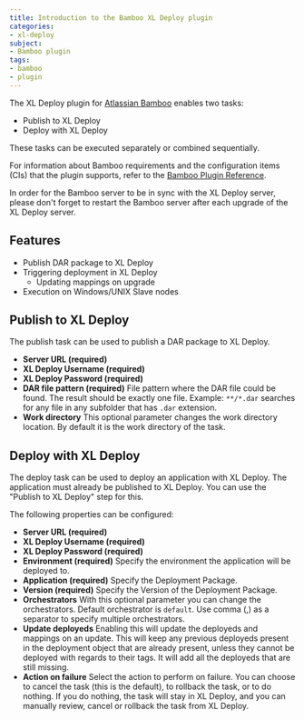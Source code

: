 ```yaml
---
title: Introduction to the Bamboo XL Deploy plugin
categories:
- xl-deploy
subject:
- Bamboo plugin
tags:
- bamboo
- plugin
---
```


The XL Deploy plugin for [Atlassian Bamboo](https://www.atlassian.com/software/bamboo) enables two tasks:

* Publish to XL Deploy
* Deploy with XL Deploy

These tasks can be executed separately or combined sequentially.

For information about Bamboo requirements and the configuration items (CIs) that the plugin supports, refer to the [Bamboo Plugin Reference](/xl-deploy/latest/bamboo-plugin/index.html). 

In order for the Bamboo server to be in sync with the XL Deploy server, please don't forget to restart the Bamboo server after each upgrade of the XL Deploy server.

## Features

* Publish DAR package to XL Deploy
* Triggering deployment in XL Deploy
    * Updating mappings on upgrade
* Execution on Windows/UNIX Slave nodes

## Publish to XL Deploy

The publish task can be used to publish a DAR package to XL Deploy.

* **Server URL (required)**
* **XL Deploy Username (required)**
* **XL Deploy Password (required)**
* **DAR file pattern (required)** File pattern where the DAR file could be found. The result should be exactly one file. Example: `**/*.dar` searches for any file in any subfolder that has `.dar` extension.
* **Work directory** This optional parameter changes the work directory location. By default it is the work directory of the task.

## Deploy with XL Deploy

The deploy task can be used to deploy an application with XL Deploy. The application must already be published to XL Deploy. You can use the "Publish to XL Deploy" step for this.

The following properties can be configured:

* **Server URL (required)**
* **XL Deploy Username (required)**
* **XL Deploy Password (required)**
* **Environment (required)** Specify the environment the application will be deployed to.
* **Application (required)** Specify the Deployment Package.
* **Version (required)** Specify the Version of the Deployment Package.
* **Orchestrators** With this optional parameter you can change the orchestrators. Default orchestrator is `default`. Use comma (,) as a separator to specify multiple orchestrators.
* **Update deployeds** Enabling this will update the deployeds and mappings on an update. This will keep any previous deployeds present in the deployment object that are already present, unless they cannot be deployed with regards to their tags. It will add all the deployeds that are still missing.
* **Action on failure** Select the action to perform on failure. You can choose to cancel the task (this is the default), to rollback the task, or to do nothing. If you do nothing, the task will stay in XL Deploy, and you can manually review, cancel or rollback the task from XL Deploy.
